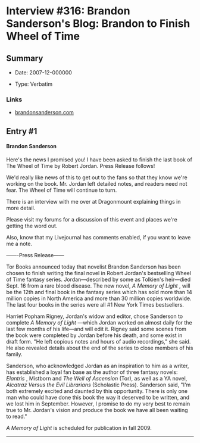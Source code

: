 # Interview #316: Brandon Sanderson's Blog: Brandon to Finish Wheel of Time

## Summary

- Date: 2007-12-000000

- Type: Verbatim

### Links

- [brandonsanderson.com](http://www.brandonsanderson.com/blog/585/Brandon-to-Finish-Wheel-of-Time)


## Entry #1

#### Brandon Sanderson

Here's the news I promised you! I have been asked to finish the last book of The Wheel of Time by Robert Jordan. Press Release follows!

We'd really like news of this to get out to the fans so that they know we're working on the book. Mr. Jordan left detailed notes, and readers need not fear. The Wheel of Time will continue to turn.

There is an interview with me over at Dragonmount explaining things in more detail.

Please visit my forums for a discussion of this event and places we're getting the word out.

Also, know that my Livejournal has comments enabled, if you want to leave me a note.

——-Press Release——

Tor Books announced today that novelist Brandon Sanderson has been chosen to finish writing the final novel in Robert Jordan's bestselling Wheel of Time fantasy series. Jordan—described by some as Tolkien's heir—died Sept. 16 from a rare blood disease. The new novel,
*A Memory of Light*
, will be the 12th and final book in the fantasy series which has sold more than 14 million copies in North America and more than 30 million copies worldwide. The last four books in the series were all #1 New York Times bestsellers.

Harriet Popham Rigney, Jordan's widow and editor, chose Sanderson to complete
*A Memory of Light*
—which Jordan worked on almost daily for the last few months of his life—and will edit it. Rigney said some scenes from the book were completed by Jordan before his death, and some exist in draft form. "He left copious notes and hours of audio recordings," she said. He also revealed details about the end of the series to close members of his family.

Sanderson, who acknowledged Jordan as an inspiration to him as a writer, has established a loyal fan base as the author of three fantasy novels:
*Elantris*
, Mistborn and
*The Well of Ascension*
(Tor), as well as a YA novel,
*Alcatraz Versus the Evil Librarians*
(Scholastic Press). Sanderson said, "I'm both extremely excited and daunted by this opportunity. There is only one man who could have done this book the way it deserved to be written, and we lost him in September. However, I promise to do my very best to remain true to Mr. Jordan's vision and produce the book we have all been waiting to read."

*A Memory of Light*
is scheduled for publication in fall 2009.


---

